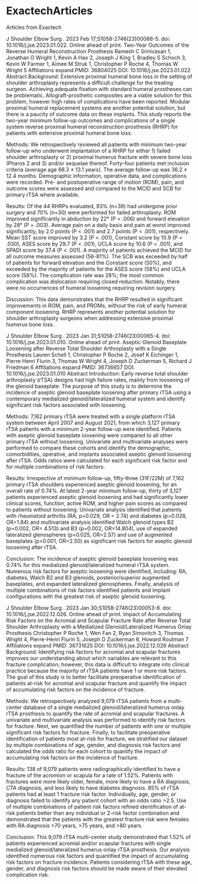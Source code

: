 # ExactechArticles
 Articles from Exactech

J Shoulder Elbow Surg
. 2023 Feb 17;S1058-2746(23)00088-5. doi: 10.1016/j.jse.2023.01.022. Online ahead of print.
Two-Year Outcomes of the Reverse Humeral Reconstruction Prosthesis
Ramesh C Srinivasan 1, Jonathan O Wright 1, Kevin A Hao 2, Joseph J King 1, Bradley S Schoch 3, Kevin W Farmer 1, Aimee M Struk 1, Christopher P Roche 4, Thomas W Wright 5
Affiliations expand
PMID: 36804025 DOI: 10.1016/j.jse.2023.01.022
Abstract
Background: Extensive proximal humeral bone loss in the setting of shoulder arthroplasty represents a difficult challenge for the treating surgeon. Achieving adequate fixation with standard humeral prostheses can be problematic. Allograft-prosthetic composites are a viable solution for this problem, however high rates of complications have been reported. Modular proximal humeral replacement systems are another potential solution, but there is a paucity of outcome data on these implants. This study reports the two-year minimum follow-up outcomes and complications of a single system reverse proximal humeral reconstruction prosthesis (RHRP) for patients with extensive proximal humeral bone loss.

Methods: We retrospectively reviewed all patients with minimum two-year follow-up who underwent implantation of a RHRP for either 1) failed shoulder arthroplasty or 2) proximal humerus fracture with severe bone loss (Pharos 2 and 3) and/or sequelae thereof. Forty-four patients met inclusion criteria (average age 68.3 ± 13.1 years). The average follow-up was 36.2 ± 12.4 months. Demographic information, operative data, and complications were recorded. Pre- and postoperative range of motion (ROM), pain, and outcome scores were assessed and compared to the MCID and SCB for primary rTSA where available.

Results: Of the 44 RHRPs evaluated, 93% (n=39) had undergone prior surgery and 70% (n=30) were performed for failed arthroplasty. ROM improved significantly in abduction by 22° (P = .006) and forward elevation by 28° (P = .003). Average pain on a daily basis and pain at worst improved significantly, by 2.0 points (P < .001) and 2.7 points (P < .001), respectively. Mean SST score improved by 3.2 (P < .001), Constant score by 10.9 (P = .030), ASES score by 29.7 (P < .001), UCLA score by 10.6 (P < .001), and SPADI score by 37.4 (P < .001). A majority of patients achieved the MCID for all outcome measures assessed (56-81%). The SCB was exceeded by half of patients for forward elevation and the Constant score (50%), and exceeded by the majority of patients for the ASES score (58%) and UCLA score (58%). The complication rate was 28%; the most common complication was dislocation requiring closed reduction. Notably, there were no occurrences of humeral loosening requiring revision surgery.

Discussion: This data demonstrates that the RHRP resulted in significant improvements in ROM, pain, and PROMs, without the risk of early humeral component loosening. RHRP represents another potential solution for shoulder arthroplasty surgeons when addressing extensive proximal humerus bone loss.


J Shoulder Elbow Surg
. 2023 Jan 31;S1058-2746(23)00065-4. doi: 10.1016/j.jse.2023.01.010. Online ahead of print.
Aseptic Glenoid Baseplate Loosening after Reverse Total Shoulder Arthroplasty with a Single Prosthesis
Lauren Schell 1, Christopher P Roche 2, Josef K Eichinger 1, Pierre Henri Flurin 3, Thomas W Wright 4, Joseph D Zuckerman 5, Richard J Friedman 6
Affiliations expand
PMID: 36736657 DOI: 10.1016/j.jse.2023.01.010
Abstract
Introduction: Early reverse total shoulder arthroplasty (rTSA) designs had high failure rates, mainly from loosening of the glenoid baseplate. The purpose of this study is to determine the incidence of aseptic glenoid baseplate loosening after primary rTSA using a contemporary medialized glenoid/lateralized humeral system and identify significant risk factors associated with loosening.

Methods: 7,162 primary rTSA were treated with a single platform rTSA system between April 2007 and August 2021, from which 3,127 primary rTSA patients with a minimum 2-year follow-up were identified. Patients with aseptic glenoid baseplate loosening were compared to all other primary rTSA without loosening. Univariate and multivariate analyses were performed to compare these cohorts and identify the demographic, comorbidities, operative, and implants associated aseptic glenoid loosening after rTSA. Odds ratios were calculated for each significant risk factor and for multiple combinations of risk factors.

Results: Irrespective of minimum follow-up, fifty-three (31F/22M) of 7,162 primary rTSA shoulders experienced aseptic glenoid loosening, for an overall rate of 0.74%. At latest 2-year minimum follow-up, thirty of 3,127 patients experienced aseptic glenoid loosening and had significantly lower clinical scores, function, active ROM, and higher pain scores as compared to patients without loosening. Univariate analysis identified that patients with rheumatoid arthritis (RA, p=0.029, OR = 2.74) and diabetes (p=0.028, OR=1.84) and multivariate analysis identified Walch glenoid types B2 (p=0.002, OR= 4.513) and B3 (p=0.002, OR=14.804), use of expanded lateralized glenospheres (p=0.025, OR=2.57) and use of augmented baseplates (p=0.001, OR=2.50) as significant risk factors for aseptic glenoid loosening after rTSA.

Conclusion: The incidence of aseptic glenoid baseplate loosening was 0.74% for this medialized glenoid/lateralized humeral rTSA system. Numerous risk factors for aseptic loosening were identified, including: RA, diabetes, Walch B2 and B3 glenoids, posterior/superior augmented baseplates, and expanded lateralized glenospheres. Finally, analysis of multiple combinations of risk factors identified patients and implant configurations with the greatest risk of aseptic glenoid loosening.



J Shoulder Elbow Surg
. 2023 Jan 30;S1058-2746(23)00053-8. doi: 10.1016/j.jse.2022.12.026. Online ahead of print.
Impact of Accumulating Risk Factors on the Acromial and Scapular Fracture Rate after Reverse Total Shoulder Arthroplasty with a Medialized Glenoid/Lateralized Humerus Onlay Prosthesis
Christopher P Roche 1, Wen Fan 2, Ryan Simovitch 3, Thomas Wright 4, Pierre-Henri Flurin 5, Joseph D Zuckerman 6, Howard Routman 7
Affiliations expand
PMID: 36731625 DOI: 10.1016/j.jse.2022.12.026
Abstract
Background: Identifying risk factors for acromial and scapular fractures improves our understanding about which variables are relevant to this fracture complication; however, this data is difficult to integrate into clinical practice because the majority of rTSA patients have 1 or more risk factors. The goal of this study is to better facilitate preoperative identification of patients at-risk for acromial and scapular fracture and quantify the impact of accumulating risk factors on the incidence of fracture.

Methods: We retrospectively analyzed 9,079 rTSA patients from a multi-center database of a single medialized glenoid/lateralized humerus onlay rTSA prosthesis to quantify the rate of acromial and scapular fractures. A univariate and multivariate analysis was performed to identify risk factors for fracture. Next, we quantified the number of patients with one or multiple significant risk factors for fracture. Finally, to facilitate preoperative identification of patients most at-risk for fracture, we stratified our dataset by multiple combinations of age, gender, and diagnosis risk factors and calculated the odds ratio for each cohort to quantify the impact of accumulating risk factors on the incidence of fracture.

Results: 138 of 9,079 patients were radiographically identified to have a fracture of the acromion or scapula for a rate of 1.52%. Patients with fractures were more likely older, female, more likely to have a RA diagnosis, CTA diagnosis, and less likely to have diabetes diagnosis. 85% of rTSA patients had at least 1 fracture risk factor. Individually, age, gender, or diagnosis failed to identify any patient cohort with an odds ratio >2.5. Use of multiple combinations of patient risk factors refined identification of at-risk patients better than any individual or 2-risk factor combination and demonstrated that the patients with the greatest fracture risk were females with RA diagnosis >70 years, >75 years, and >80 years.

Conclusion: This 9,079 rTSA multi-center study demonstrated that 1.52% of patients experienced acromial and/or scapular fractures with single medialized glenoid/lateralized humerus onlay rTSA prosthesis. Our analysis identified numerous risk factors and quantified the impact of accumulating risk factors on fracture incidence. Patients considering rTSA with these age, gender, and diagnosis risk factors should be made aware of their elevated complication risk.





